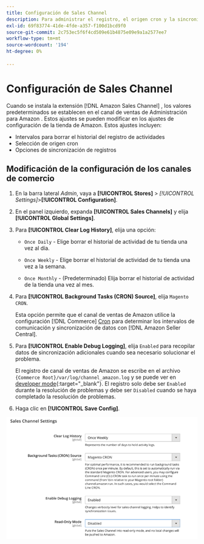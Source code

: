 ```yaml
---
title: Configuración de Sales Channel
description: Para administrar el registro, el origen cron y la sincronización para las funciones de canal de ventas de Amazon, actualice la configuración de comercio.
exl-id: 69f83774-41de-4fde-a357-f100d1bcd9f0
source-git-commit: 2c753ec5f6f4cd509e61b4875e09e9a1a2577ee7
workflow-type: tm+mt
source-wordcount: '194'
ht-degree: 0%

---
```


# Configuración de Sales Channel

Cuando se instala la extensión [!DNL Amazon Sales Channel] , los valores predeterminados se establecen en el canal de ventas de Administración para Amazon . Estos ajustes se pueden modificar en los ajustes de configuración de la tienda de Amazon. Estos ajustes incluyen:

- Intervalos para borrar el historial del registro de actividades
- Selección de origen cron
- Opciones de sincronización de registros

## Modificación de la configuración de los canales de comercio

1. En la barra lateral _Admin_, vaya a **[!UICONTROL Stores]** > _[!UICONTROL Settings]_>**[!UICONTROL Configuration]**.

1. En el panel izquierdo, expanda **[!UICONTROL Sales Channels]** y elija **[!UICONTROL Global Settings]**.

1. Para **[!UICONTROL Clear Log History]**, elija una opción:

   - `Once Daily` - Elige borrar el historial de actividad de tu tienda una vez al día.

   - `Once Weekly` - Elige borrar el historial de actividad de tu tienda una vez a la semana.

   - `Once Monthly` - (Predeterminado) Elija borrar el historial de actividad de la tienda una vez al mes.

1. Para **[!UICONTROL Background Tasks (CRON) Source]**, elija `Magento CRON`.

   Esta opción permite que el canal de ventas de Amazon utilice la configuración [!DNL Commerce] [Cron](https://docs.magento.com/user-guide/system/cron.html) para determinar los intervalos de comunicación y sincronización de datos con [!DNL Amazon Seller Central].

1. Para **[!UICONTROL Enable Debug Logging]**, elija `Enabled` para recopilar datos de sincronización adicionales cuando sea necesario solucionar el problema.

   El registro de canal de ventas de Amazon se escribe en el archivo `{Commerce Root}/var/log/channel_amazon.log` y se puede ver en [developer mode](https://docs.magento.com/user-guide/magento/installation-modes.html){:target=&quot;_blank&quot;}. El registro solo debe ser `Enabled` durante la resolución de problemas y debe ser `Disabled` cuando se haya completado la resolución de problemas.

1. Haga clic en **[!UICONTROL Save Config]**.

![Ajustes de configuración de Sales Channel](assets/config-sales-channel-global-settings.png)
